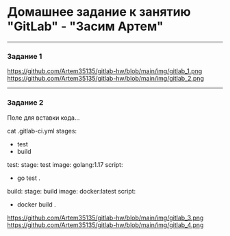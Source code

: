 # Домашнее задание к занятию "GitLab" - "Засим Артем"



---

### Задание 1

https://github.com/Artem35135/gitlab-hw/blob/main/img/gitlab_1.png
https://github.com/Artem35135/gitlab-hw/blob/main/img/gitlab_2.png


---

### Задание 2

Поле для вставки кода...

cat .gitlab-ci.yml 
stages:
  - test
  - build

test:
  stage: test
  image: golang:1.17
  script:
   - go test .

build:
  stage: build
  image: docker:latest
  script:
   - docker build .


https://github.com/Artem35135/gitlab-hw/blob/main/img/gitlab_3.png
https://github.com/Artem35135/gitlab-hw/blob/main/img/gitlab_4.png

